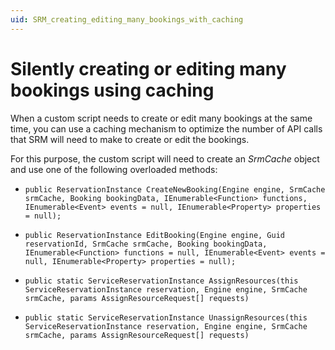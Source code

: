 ```yaml
---
uid: SRM_creating_editing_many_bookings_with_caching
---
```


# Silently creating or editing many bookings using caching

<!-- RN 30986 -->

When a custom script needs to create or edit many bookings at the same time, you can use a caching mechanism to optimize the number of API calls that SRM will need to make to create or edit the bookings.

For this purpose, the custom script will need to create an *SrmCache* object and use one of the following overloaded methods:

- `public ReservationInstance CreateNewBooking(Engine engine, SrmCache srmCache, Booking bookingData, IEnumerable<Function> functions, IEnumerable<Event> events = null, IEnumerable<Property> properties = null);`

- `public ReservationInstance EditBooking(Engine engine, Guid reservationId, SrmCache srmCache, Booking bookingData, IEnumerable<Function> functions = null, IEnumerable<Event> events = null, IEnumerable<Property> properties = null);`

- `public static ServiceReservationInstance AssignResources(this ServiceReservationInstance reservation, Engine engine, SrmCache srmCache, params AssignResourceRequest[] requests)`

- `public static ServiceReservationInstance UnassignResources(this ServiceReservationInstance reservation, Engine engine, SrmCache srmCache, params AssignResourceRequest[] requests)`
